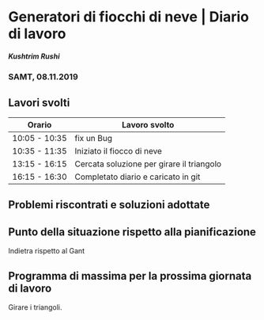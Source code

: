 # Generatori di fiocchi di neve | Diario di lavoro
##### Kushtrim Rushi
### SAMT, 08.11.2019

## Lavori svolti


| Orario        | Lavoro svolto                                 |
|---------------|-----------------------------------------------|
| 10:05 - 10:35 | fix un Bug                                    |
| 10:35 - 11:35 | Iniziato il fiocco di neve                    |
| 13:15 - 16:15 | Cercata soluzione per girare il triangolo     |
| 16:15 - 16:30 | Completato diario e caricato in git           |

##  Problemi riscontrati e soluzioni adottate

##  Punto della situazione rispetto alla pianificazione

Indietra rispetto al Gant

## Programma di massima per la prossima giornata di lavoro

Girare i triangoli.
